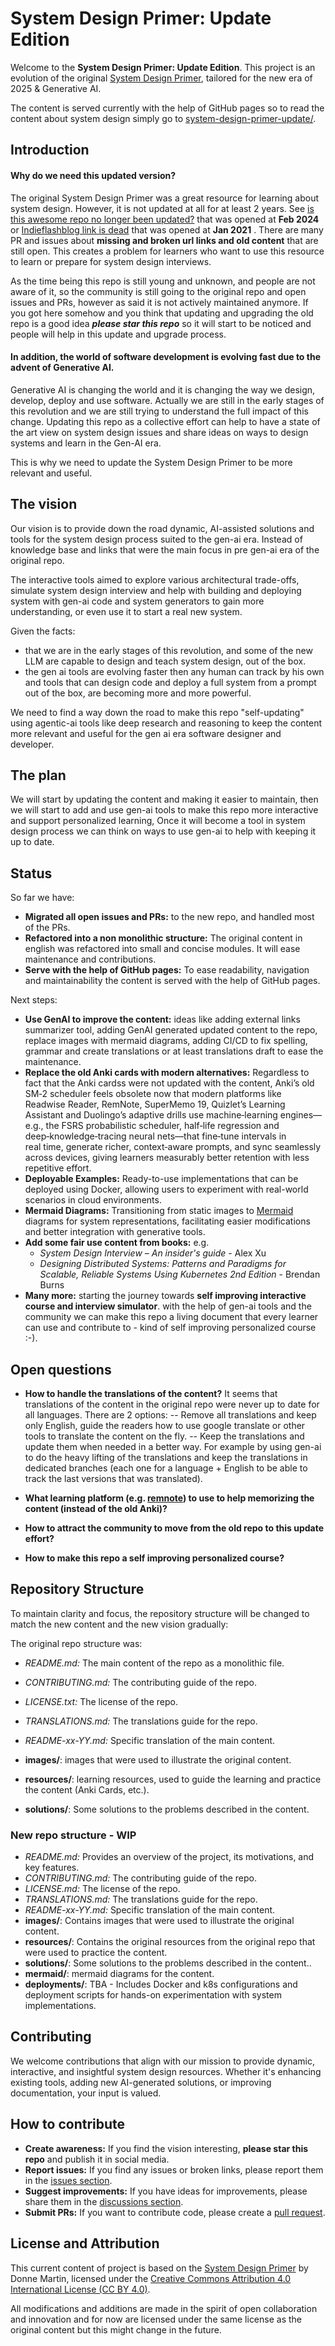 # System Design Primer: Update Edition



Welcome to the **System Design Primer: Update Edition**. This project is an evolution of the original [System Design Primer](https://github.com/donnemartin/system-design-primer), tailored for the new era of 2025 & Generative AI. 

The content is served currently with the help of GitHub pages so to read the content about system design simply go to [system-design-primer-update/](https://ido777.github.io/system-design-primer-update/).


## Introduction
#### Why do we need this updated version?

The original System Design Primer was a great resource for learning about system design. 
However, it is not updated at all for at least 2 years. See [is this awesome repo no longer been updated?](https://github.com/donnemartin/system-design-primer/issues/840) that was opened at **Feb 2024** or [Indieflashblog link is dead](https://github.com/donnemartin/system-design-primer/issues/501) that was opened at **Jan 2021**   .
There are many PR and issues about **missing and broken url links and old content** that are still open. This creates a problem for learners who want to use this resource to learn or prepare for system design interviews.

As the time being this repo is still young and unknown, and people are not aware of it, so the community is still going to the original repo and open issues and PRs, however as said it is not actively maintained anymore. 
If you got here somehow and you think that updating and upgrading the old repo is a good idea _**please star this repo**_ so it will start to be noticed and people will help in this update and upgrade process.

#### In addition, the world of software development is evolving fast due to the advent of Generative AI.

Generative AI is changing the world and it is changing the way we design, develop, deploy and use software. Actually we are still in the early stages of this revolution and we are still trying to understand the full impact of this change.
Updating this repo as a collective effort can help to have a state of the art view on system design issues and share ideas on ways to design systems and learn in the Gen-AI era.

This is why we need to update the System Design Primer to be more relevant and useful. 

## The vision

Our vision is to provide down the road dynamic, AI-assisted solutions and tools for the system design process suited to the gen-ai era. Instead of knowledge base and links that were the main focus in pre gen-ai era of the original repo.

The interactive tools aimed to explore various architectural trade-offs, simulate system design interview and help with building and deploying system with gen-ai code and system  generators to gain more understanding, or even use it to start a real new system.

Given the facts:
-  that we are in the early stages of this revolution, and some of the new LLM are capable to design and teach system design, out of the box.
-  the gen ai tools are evolving faster then any human can track by his own and tools that can design code and deploy a full system from a prompt out of the box, are becoming more and more powerful.

We need to find a way down the road to make this repo "self-updating" using agentic-ai tools like deep research and reasoning to keep the content more relevant and useful for the gen ai era software designer and developer.


## The plan

We will start by updating the content and making it easier to maintain, then we will start to add and use gen-ai tools to make this repo more interactive and support personalized learning, Once it will become a tool in system design process we can think on ways to use gen-ai to help with keeping it up to date.


## Status

So far we have:

- **Migrated all open issues and PRs:** to the new repo, and handled most of the PRs. 
- **Refactored into a non monolithic structure:** The original content in english was refactored into small and concise modules. It will ease maintenance and contributions.
- **Serve with the help of GitHub pages:** To ease readability, navigation and maintainability the content is served with the help of GitHub pages.

Next steps:
- **Use GenAI to improve the content:** ideas like adding external links summarizer tool, adding GenAI generated updated content to the repo, replace images with mermaid diagrams, adding CI/CD to fix spelling, grammar and create translations or at least translations draft to ease the maintenance.
- **Replace the old Anki cards with modern alternatives:** Regardless to fact that the Anki cardss were not updated with the content, Anki’s old SM‑2 scheduler feels obsolete now that modern platforms like Readwise Reader, RemNote, SuperMemo 19, Quizlet’s Learning Assistant and Duolingo’s adaptive drills use machine‑learning engines—e.g., the FSRS probabilistic scheduler, half‑life regression and deep‑knowledge‑tracing neural nets—that fine‑tune intervals in real time, generate richer, context‑aware prompts, and sync seamlessly across devices, giving learners measurably better retention with less repetitive effort.
- **Deployable Examples:** Ready-to-use implementations that can be deployed using Docker, allowing users to experiment with real-world scenarios in cloud environments.
- **Mermaid Diagrams:** Transitioning from static images to [Mermaid](https://mermaid-js.github.io/mermaid/#/) diagrams for system representations, facilitating easier modifications and better integration with generative tools.
- **Add some fair use content from books:**
  e.g. 
   - *System Design Interview – An insider's guide* - Alex Xu
   - *Designing Distributed Systems: Patterns and Paradigms for Scalable, Reliable Systems Using Kubernetes 2nd Edition* - Brendan Burns
- **Many more:** starting the journey towards **self improving interactive course and interview simulator**. with the help of gen-ai tools and the community we can make this repo a living document that every learner can use and contribute to - kind of self improving personalized course :-).



## Open questions

- **How to handle the translations of the content?** 
It seems that translations of the content in the original repo were never up to date for all languages.
There are 2 options:
-- Remove all translations and keep only English, guide the readers how to use google translate or other tools to translate the content on the fly.
-- Keep the translations and update them when needed in a better way. For example by using gen-ai to do the heavy lifting of the translations and keep the translations in dedicated branches (each one for a language + English to be able to track the last versions that was translated).

- **What learning platform (e.g. [remnote](https://www.remnote.com/)) to use to help memorizing the content (instead of the old Anki)?**
- **How to attract the community to move from the old repo to this update effort?**
- **How to make this repo a self improving personalized course?**


## Repository Structure 
To maintain clarity and focus, the repository structure will be changed to match the new content and the new vision gradually:

The original repo structure was:
- *README.md:* The main content of the repo as a monolithic file.
- *CONTRIBUTING.md:* The contributing guide of the repo.
- *LICENSE.txt:* The license of the repo.
- *TRANSLATIONS.md:* The translations guide for the repo.
- *README-xx-YY.md:* Specific translation of the main content.

- **images/**: images that were used to illustrate the original content.
- **resources/**: learning resources, used to guide the learning and practice the content (Anki Cards, etc.). 
- **solutions/**: Some solutions to the problems described in the content.


### New repo structure - WIP

- *README.md:* Provides an overview of the project, its motivations, and key features.
- *CONTRIBUTING.md:* The contributing guide of the repo.
- *LICENSE.md:* The license of the repo.
- *TRANSLATIONS.md:* The translations guide for the repo.
- *README-xx-YY.md:* Specific translation of the main content.
- **images/**: Contains images that were used to illustrate the original content.
- **resources/**: Contains the original resources from the original repo that were used to practice the content. 
- **solutions/**: Some solutions to the problems described in the content..
- **mermaid/**: mermaid diagrams for the content.
- **deployments/**: TBA - Includes Docker and k8s configurations and deployment scripts for hands-on experimentation with system implementations.


## Contributing

We welcome contributions that align with our mission to provide dynamic, interactive, and insightful system design resources. Whether it's enhancing existing tools, adding new AI-generated solutions, or improving documentation, your input is valued.

## How to contribute

- **Create awareness:** If you find the vision interesting, **please star this repo** and publish it in social media. 
- **Report issues:** If you find any issues or broken links, please report them in the [issues section](https://github.com/ido777/system-design-primer-update/issues).
- **Suggest improvements:** If you have ideas for improvements, please share them in the [discussions section](https://github.com/ido777/system-design-primer-update/discussions).
- **Submit PRs:** If you want to contribute code, please create a [pull request](https://github.com/ido777/system-design-primer-update/pulls).



## License and Attribution

This current content of project is based on the [System Design Primer](https://github.com/ido777/system-design-primer-update.git) by Donne Martin, licensed under the [Creative Commons Attribution 4.0 International License (CC BY 4.0)](http://creativecommons.org/licenses/by/4.0/). 

All modifications and additions are made in the spirit of open collaboration and innovation and for now are licensed under the same license as the original content but this might change in the future.

